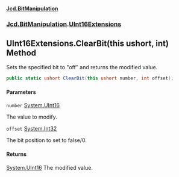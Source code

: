 #### [Jcd.BitManipulation](index 'index')
### [Jcd.BitManipulation](Jcd.BitManipulation 'Jcd.BitManipulation').[UInt16Extensions](Jcd.BitManipulation.UInt16Extensions 'Jcd.BitManipulation.UInt16Extensions')

## UInt16Extensions.ClearBit(this ushort, int) Method

Sets the specified bit to "off" and returns the modified value.

```csharp
public static ushort ClearBit(this ushort number, int offset);
```
#### Parameters

<a name='Jcd.BitManipulation.UInt16Extensions.ClearBit(thisushort,int).number'></a>

`number` [System.UInt16](https://docs.microsoft.com/en-us/dotnet/api/System.UInt16 'System.UInt16')

The value to modify.

<a name='Jcd.BitManipulation.UInt16Extensions.ClearBit(thisushort,int).offset'></a>

`offset` [System.Int32](https://docs.microsoft.com/en-us/dotnet/api/System.Int32 'System.Int32')

The bit position to set to false/0.

#### Returns
[System.UInt16](https://docs.microsoft.com/en-us/dotnet/api/System.UInt16 'System.UInt16')
The modified value.